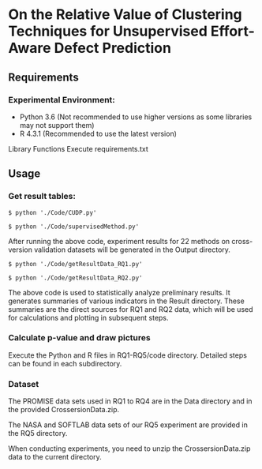 # On the Relative Value of Clustering Techniques for Unsupervised Effort-Aware Defect Prediction

## Requirements

### Experimental Environment:
- Python 3.6 (Not recommended to use higher versions as some libraries may not support them)
- R 4.3.1 (Recommended to use the latest version)

Library Functions
Execute requirements.txt

## Usage
### Get result tables:

``$ python './Code/CUDP.py'``

``$ python './Code/supervisedMethod.py'``

After running the above code, experiment results for 22 methods on cross-version validation datasets will be generated in the Output directory.

``$ python './Code/getResultData_RQ1.py'``

``$ python './Code/getResultData_RQ2.py'``

The above code is used to statistically analyze preliminary results. It generates summaries of various indicators in the Result directory.
These summaries are the direct sources for RQ1 and RQ2 data, which will be used for calculations and plotting in subsequent steps.

### Calculate p-value and draw pictures
Execute the Python and R files in RQ1-RQ5/code directory. Detailed steps can be found in each subdirectory.

### Dataset

The PROMISE data sets used in RQ1 to RQ4 are in the Data directory and in the provided CrossersionData.zip. 

The NASA and SOFTLAB data sets of our RQ5 experiment are provided in the RQ5 directory. 

When conducting experiments, you need to unzip the CrossersionData.zip data to the current directory.
